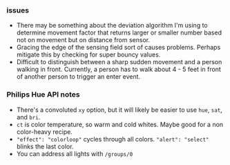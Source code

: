 ### issues
* There may be something about the deviation algorithm I'm using to determine movement factor that returns larger or smaller number based not on movement but on distance from sensor.
* Gracing the edge of the sensing field sort of causes problems.  Perhaps mitigate this by checking for super bouncy values.
* Difficult to distinguish between a sharp sudden movement and a person walking in front.  Currently, a person has to walk about 4 - 5 feet in front of another person to trigger an enter event.

### Philips Hue API notes
* There's a convoluted `xy` option, but it will likely be easier to use `hue`, `sat`, and `bri`.
* `ct` is color temperature, so warm and cold whites.  Maybe good for a non color-heavy recipe.
* `"effect": "colorloop"` cycles through all colors.  `"alert": "select"` blinks the last color.
* You can address all lights with `/groups/0`

